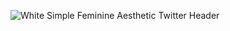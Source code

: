 ![White Simple Feminine Aesthetic Twitter Header](https://user-images.githubusercontent.com/29266059/233123896-fa5c4a9e-febe-4691-ad30-81957ff1cce2.png)
